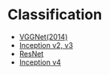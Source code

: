 # Classification
- [VGGNet(2014)](https://www.notion.so/VGGNet-Very-Deep-Convolutional-Networks-for-large-scale-image-recognition-2a94f6d531684f21b5f20bbac0a33390?pvs=4)
- [Inception v2, v3](https://www.notion.so/Inception-v2-v3-Rethinking-the-Inception-Architecture-for-Computer-Vision-78fd2bf2caa5488e9ad26a76dfe37c26?pvs=4)
- [ResNet](https://www.notion.so/Deep-Residual-Learning-for-image-Recognition-cd371ac7a41b4d79bcd82019676b36a1?pvs=4)
- [Inception v4](https://www.notion.so/Inception-v2-v3-Rethinking-the-Inception-Architecture-for-Computer-Vision-78fd2bf2caa5488e9ad26a76dfe37c26?pvs=4)

